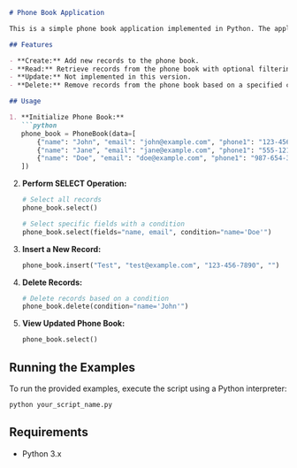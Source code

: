```markdown
# Phone Book Application

This is a simple phone book application implemented in Python. The application provides CRUD (Create, Read, Update, Delete) operations and supports SQL-like querying.

## Features

- **Create:** Add new records to the phone book.
- **Read:** Retrieve records from the phone book with optional filtering.
- **Update:** Not implemented in this version.
- **Delete:** Remove records from the phone book based on a specified condition.

## Usage

1. **Initialize Phone Book:**
   ```python
   phone_book = PhoneBook(data=[
       {"name": "John", "email": "john@example.com", "phone1": "123-456-7890"},
       {"name": "Jane", "email": "jane@example.com", "phone1": "555-1212"},
       {"name": "Doe", "email": "doe@example.com", "phone1": "987-654-3210", "phone2": "098-765-4321"},
   ])
   ```

2. **Perform SELECT Operation:**
   ```python
   # Select all records
   phone_book.select()
   
   # Select specific fields with a condition
   phone_book.select(fields="name, email", condition="name='Doe'")
   ```

3. **Insert a New Record:**
   ```python
   phone_book.insert("Test", "test@example.com", "123-456-7890", "")
   ```

4. **Delete Records:**
   ```python
   # Delete records based on a condition
   phone_book.delete(condition="name='John'")
   ```

5. **View Updated Phone Book:**
   ```python
   phone_book.select()
   ```

## Running the Examples

To run the provided examples, execute the script using a Python interpreter:

```bash
python your_script_name.py
```

## Requirements

- Python 3.x
